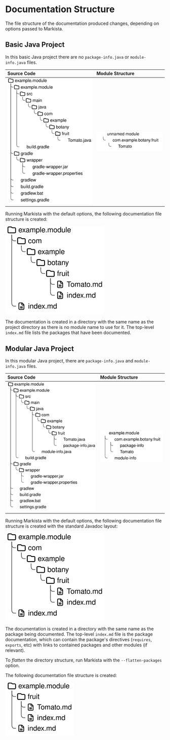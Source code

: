# Documentation Structure

The file structure of the documentation produced changes, depending on options passed to Markista.

## Basic Java Project

In this basic Java project there are no `package-info.java` or `module-info.java` files.

| Source Code | Module Structure | 
:-------------------------|:-------------------------|
![](assets/no-module-or-package-info/source.svg) | ![](assets/no-module-or-package-info/module.svg)

Running Markista with the default options, the following documentation file structure is created:

![](assets/no-module-or-package-info/docs.svg)

The documentation is created in a directory with the same name as the project directory
as there is no module name to use for it. The top-level `index.md` file lists the packages
that have been documented.


## Modular Java Project

In this modular Java project, there are `package-info.java` and `module-info.java` files.

| Source Code | Module Structure | 
:-------------------------|:-------------------------|
![](assets/module/source.svg) | ![](assets/module/module.svg)

Running Markista with the default options, the following documentation file structure is created with the standard Javadoc layout:

![](assets/module/docs.svg)

The documentation is created in a directory with the same name as the package being
documented. The top-level `index.md` file is the package documentation, which can
contain the package's directives (`requires`, `exports`, etc) with links to contained
packages and other modules (if relevant).

To *flatten* the directory structure, run Markista with the `--flatten-packages` option.

The following documentation file structure is created:

![](assets/module-flatten-packages/docs.svg)
